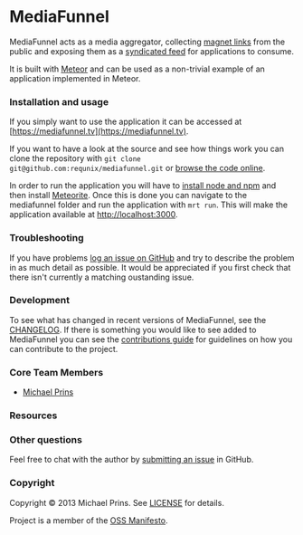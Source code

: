 # MediaFunnel

MediaFunnel acts as a media aggregator, collecting [magnet links](http://en.wikipedia.org/wiki/Magnet_URI_scheme) from the public and exposing them as a [syndicated feed](http://en.wikipedia.org/wiki/Web_syndication) for applications to consume.

It is built with [Meteor](http://meteor.com) and can be used as a non-trivial example of an application implemented in Meteor.

### Installation and usage

If you simply want to use the application it can be accessed at [https://mediafunnel.tv](https://mediafunnel.tv).

If you want to have a look at the source and see how things work you can clone the repository with `git clone git@github.com:requnix/mediafunnel.git` or [browse the code online](https://github.com/requnix/mediafunnel).

In order to run the application you will have to [install node and npm](http://joyent.com/blog/installing-node-and-npm) and then install [Meteorite](https://github.com/oortcloud/meteorite). Once this is done you can navigate to the mediafunnel folder and run the application with `mrt run`. This will make the application available at [http://localhost:3000](http://localhost:3000).

### Troubleshooting

If you have problems [log an issue on GitHub](https://github.com/requnix/mediafunnel/issues) and try to describe the problem in as much detail as possible. It would be appreciated if you first check that there isn't currently a matching oustanding issue.

### Development

To see what has changed in recent versions of MediaFunnel, see the [CHANGELOG](CHANGELOG.md). If there is something you would like to see added to MediaFunnel you can see the [contributions guide](CONTRIBUTING.md) for guidelines on how you can contribute to the project.

### Core Team Members

* [Michael Prins](https://github.com/requnix)

### Resources

### Other questions

Feel free to chat with the author by [submitting an issue](https://github.com/requnix/mediafunnel/issues) in GitHub.

### Copyright

Copyright © 2013 Michael Prins. See [LICENSE](LICENSE.md) for details.

Project is a member of the [OSS Manifesto](http://ossmanifesto.com/).
